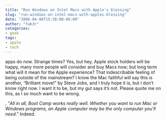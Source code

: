 ```yaml
---
title: "Run Windows on Intel Macs with Apple's blessing"
slug: "run-windows-on-intel-macs-with-apples-blessing"
date: "2006-04-06T15:38:00-06:00"
author: "fak3r"
categories:
- geek
tags:
- apple
- tech
---
```


 apps do now.  Strange times?  Yes, but hey, Apple stock holders will be happy, many more people will consider and buy Macs now; but long term what will it mean for the Apple experience?  That indescribable feeling of being outside of the mainstream?  I know the Mac faithful will say this is another, “Brilliant move!” by Steve Jobs, and I truly hope it is, but I don’t know right now.  I want it to be, but my gut says it’s not.  Please quote me on this, as I so much want to be wrong.

, ”_All in all, Boot Camp works really well. Whether you want to run Mac or Windows programs, an Apple computer may be the only computer you’ll need_.”  Indeed.

